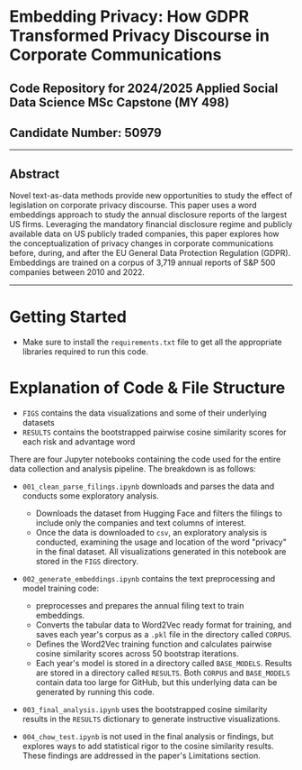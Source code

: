 # Embedding Privacy: How GDPR Transformed Privacy Discourse in Corporate Communications
## Code Repository for 2024/2025 Applied Social Data Science MSc Capstone (MY 498)
## Candidate Number: 50979

---

## Abstract

Novel text-as-data methods provide new opportunities to study the effect of legislation on corporate privacy discourse. This paper uses a word embeddings approach to study the annual 
disclosure reports of the largest US firms. Leveraging the mandatory financial disclosure regime and publicly available data on US publicly traded companies, 
this paper explores how the conceptualization of privacy changes in corporate communications before, during, and after the EU General Data Protection Regulation (GDPR). 
Embeddings are trained on a corpus of 3,719 annual reports of S&P 500 companies between 2010 and 2022.

---

# Getting Started

- Make sure to install the `requirements.txt` file to get all the appropriate libraries required to run this code.

# Explanation of Code & File Structure

- `FIGS` contains the data visualizations and some of their underlying datasets
- `RESULTS` contains the bootstrapped pairwise cosine similarity scores for each risk and advantage word

There are four Jupyter notebooks containing the code used for the entire data collection and analysis pipeline. The breakdown is as follows:

- `001_clean_parse_filings.ipynb` downloads and parses the data and conducts some exploratory analysis.
  - Downloads the dataset from Hugging Face and filters the filings to include only the companies and text columns of interest.
  - Once the data is downloaded to `csv`, an exploratory analysis is conducted, examining the usage and location of the word "privacy" in the final dataset. All visualizations generated in this notebook are stored in the `FIGS` directory.

- `002_generate_embeddings.ipynb` contains the text preprocessing and model training code:
  - preprocesses and prepares the annual filing text to train embeddings.
  - Converts the tabular data to Word2Vec ready format for training, and saves each year's corpus as a `.pkl` file in the directory called `CORPUS`.
  - Defines the Word2Vec training function and calculates pairwise cosine similarity scores across 50 bootstrap iterations.
  - Each year's model is stored in a directory called `BASE_MODELS`. Results are stored in a directory called `RESULTS`. Both `CORPUS` and `BASE_MODELS` contain data too large for GitHub, but this underlying data
can be generated by running this code.

- `003_final_analysis.ipynb` uses the bootstrapped cosine similarity results in the `RESULTS` dictionary to generate instructive visualizations.
  
-  `004_chow_test.ipynb` is not used in the final analysis or findings, but explores ways to add statistical rigor to the cosine similarity results. These findings are addressed in the paper's Limitations section.
